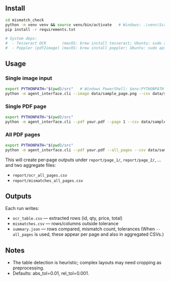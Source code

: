 ## Install

```bash
cd mismatch_check
python -m venv venv && source venv/bin/activate   # Windows: .\venv\Scripts\activate
pip install -r requirements.txt

# System deps:
#  - Tesseract OCR       (macOS: brew install tesseract; Ubuntu: sudo apt-get install tesseract-ocr)
#  - Poppler (pdf2image) (macOS: brew install poppler; Ubuntu: sudo apt-get install poppler-utils)
```

## Usage

### Single image input
```bash
export PYTHONPATH="$(pwd)/src"   # Windows PowerShell: $env:PYTHONPATH = "$pwd\src"
python -m agent_interface.cli --image data/sample_page.png --csv data/sample.csv --out report
```

### Single PDF page
```bash
export PYTHONPATH="$(pwd)/src"
python -m agent_interface.cli --pdf your.pdf --page 1 --csv data/sample.csv --out report --dpi 300
```

### All PDF pages
```bash
export PYTHONPATH="$(pwd)/src"
python -m agent_interface.cli --pdf your.pdf --all_pages --csv data/sample.csv --out report --dpi 300
```
This will create per‑page outputs under `report/page_1/`, `report/page_2/`, … and two aggregate files:
- `report/ocr_all_pages.csv`
- `report/mismatches_all_pages.csv`

## Outputs
Each run writes:
- `ocr_table.csv` — extracted rows (id, qty, price, total)
- `mismatches.csv` — rows/columns outside tolerance
- `summary.json` — rows compared, mismatch count, tolerances
(When `--all_pages` is used, these appear per page and also in aggregated CSVs.)

## Notes
- The table detection is heuristic; complex layouts may need cropping as preprocessing.
- Defaults: abs_tol=0.01, rel_tol=0.001.
